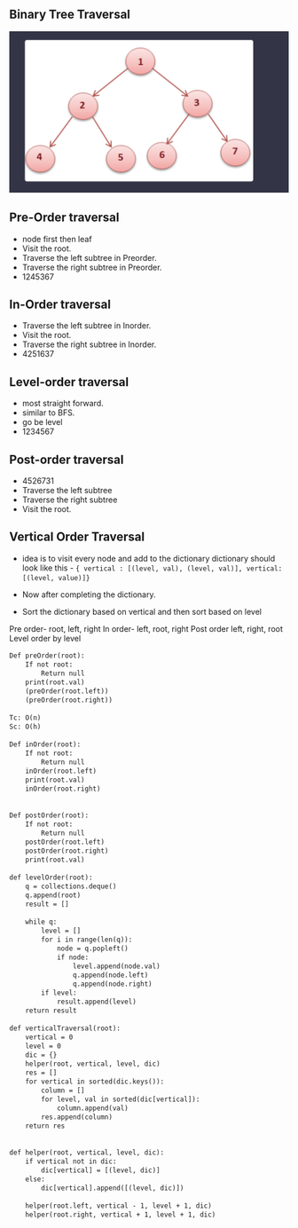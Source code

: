 ## Binary Tree Traversal 

![title](Images/traversaltree.png)

## Pre-Order traversal

- node first then leaf 
- Visit the root.
- Traverse the left subtree in Preorder.
- Traverse the right subtree in Preorder.
- 1245367

## In-Order traversal 

- Traverse the left subtree in Inorder.
- Visit the root.
- Traverse the right subtree in Inorder.
- 4251637

## Level-order traversal 

- most straight forward.
- similar to BFS. 
- go be level 
- 1234567

## Post-order traversal 

- 4526731
- Traverse the left subtree
- Traverse the right subtree
- Visit the root. 

## Vertical Order Traversal 

- idea is to visit every node and add to the dictionary
dictionary should look like this - ```{ vertical : [(level, val), (level, val)], vertical: [(level, value)]}```

- Now after completing the dictionary. 
- Sort the dictionary based on vertical and then sort based on level

Pre order- root, left, right
In order- left, root, right
Post order left, right, root
Level order by level 

```
Def preOrder(root):
	If not root:
		Return null
	print(root.val)
	(preOrder(root.left))
	(preOrder(root.right))

Tc: O(n)
Sc: O(h)

Def inOrder(root):
	If not root:
		Return null
	inOrder(root.left)
	print(root.val)
	inOrder(root.right)


Def postOrder(root):
	If not root:
		Return null
	postOrder(root.left)
	postOrder(root.right)
	print(root.val)

def levelOrder(root):
    q = collections.deque()
    q.append(root)
    result = []

    while q:
        level = []
        for i in range(len(q)):
            node = q.popleft()
            if node:
                level.append(node.val)
                q.append(node.left)
                q.append(node.right)
        if level:
            result.append(level)
    return result

def verticalTraversal(root):
    vertical = 0
    level = 0
    dic = {}
    helper(root, vertical, level, dic)
    res = []
    for vertical in sorted(dic.keys()):
        column = []
        for level, val in sorted(dic[vertical]):
            column.append(val)
        res.append(column)
    return res


def helper(root, vertical, level, dic):
    if vertical not in dic:
        dic[vertical] = [(level, dic)]
    else:
        dic[vertical].append([(level, dic)])

    helper(root.left, vertical - 1, level + 1, dic)
    helper(root.right, vertical + 1, level + 1, dic)

```